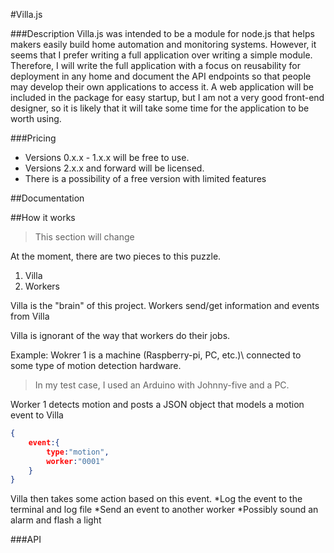 #Villa.js

###Description
Villa.js was intended to be a module for node.js that helps makers easily build home automation and monitoring systems.
However, it seems that I prefer writing a full application over writing a simple module. Therefore, I will write the full application with a focus on 
reusability for deployment in any home and document the API endpoints so that people may develop their own applications to access it. A web
application will be included in the package for easy startup, but I am not a very good front-end designer, so it is likely that it will take some time
for the application to be worth using.

###Pricing
* Versions 0.x.x - 1.x.x will be free to use.
* Versions 2.x.x and forward will be licensed.
* There is a possibility of a free version with limited features

##Documentation

##How it works
>This section will change

At the moment, there are two pieces to this puzzle.
1. Villa
2. Workers

Villa is the "brain" of this project.
Workers send/get information and events from Villa

Villa is ignorant of the way that workers do their jobs.

Example:
Wokrer 1 is a machine \(Raspberry-pi, PC, etc.)\ connected to some type of motion detection hardware.
>In my test case, I used an Arduino with Johnny-five and a PC.

Worker 1 detects motion and posts a JSON object that models a motion event to Villa
```json
{
    event:{
        type:"motion",
        worker:"0001"
    }
}
```
Villa then takes some action based on this event.
    *Log the event to the terminal and log file
    *Send an event to another worker
        *Possibly sound an alarm and flash a light

###API
